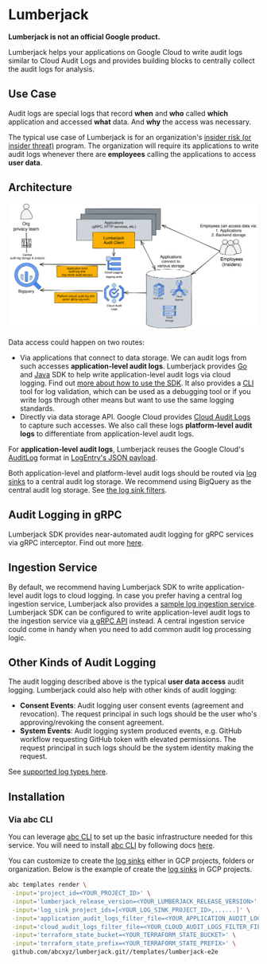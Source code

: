 # Lumberjack

**Lumberjack is not an official Google product.**

Lumberjack helps your applications on Google Cloud to write audit logs similar
to Cloud Audit Logs and provides building blocks to centrally collect the audit
logs for analysis.

## Use Case

Audit logs are special logs that record **when** and **who** called **which**
application and accessed **what** data. And **why** the access was necessary.

The typical use case of Lumberjack is for an organization's
[insider risk (or insider threat)](https://en.wikipedia.org/wiki/Insider_threat)
program. The organization will require its applications to write audit logs
whenever there are **employees** calling the applications to access **user
data**.

## Architecture

!["Architecture"](./docs/assets/architecture.svg)

Data access could happen on two routes:

*   Via applications that connect to data storage. We can audit logs from such
    accesses **application-level audit logs**. Lumberjack provides
    [Go](./clients/go) and [Java](./clients/java-logger) SDK to help write
    application-level audit logs via cloud logging. Find out
    [more about how to use the SDK](./docs/clients.md). It also provides a
    [CLI](./docs/cli.md) tool for log validation, which can be used as a
    debugging tool or if you write logs through other means but want to use the
    same logging standards.
*   Directly via data storage API. Google Cloud provides
    [Cloud Audit Logs](https://cloud.google.com/logging/docs/audit) to capture
    such accesses. We also call these logs **platform-level audit logs** to
    differentiate from application-level audit logs.

For **application-level audit logs**, Lumberjack reuses the Google Cloud's
[AuditLog](https://github.com/googleapis/googleapis/blob/master/google/cloud/audit/audit_log.proto)
format in
[LogEntry's JSON payload](https://github.com/googleapis/googleapis/blob/04d2494feb6f549c8dc5c37be753e76ef32b4e07/google/logging/v2/log_entry.proto#L97).

Both application-level and platform-level audit logs should be routed via [log
sinks](https://cloud.google.com/logging/docs/export/configure_export_v2) to a
central audit log storage. We recommend using BigQuery as the central audit log
storage. See [the log sink filters](./terraform/static/).

## Audit Logging in gRPC

Lumberjack SDK provides near-automated audit logging for gRPC services via gRPC
interceptor. Find out more [here](./docs/grpc.md).

## Ingestion Service

By default, we recommend having Lumberjack SDK to write application-level audit
logs to cloud logging. In case you prefer having a central log ingestion
service, Lumberjack also provides a
[sample log ingestion service](./cmd/server/main.go). Lumberjack SDK can be
configured to write application-level audit logs to the ingestion service via
[a gRPC API](./protos/v1alpha1/audit_log_agent.proto) instead. A central
ingestion service could come in handy when you need to add common audit log
processing logic.

## Other Kinds of Audit Logging

The audit logging described above is the typical **user data access** audit
logging. Lumberjack could also help with other kinds of audit logging:

*   **Consent Events**: Audit logging user consent events (agreement and
    revocation). The request principal in such logs should be the user who's
    approving/revoking the consent agreement.
*   **System Events**: Audit logging system produced events, e.g. GitHub
    workflow requesting GitHub token with elevated permissions. The request
    principal in such logs should be the system identity making the request.

See [supported log types here](./protos/v1alpha1/audit_log_request.proto).

## Installation

### Via abc CLI
You can leverage [abc CLI](https://github.com/abcxyz/abc#abc) to set up the basic infrastructure
needed for this service.
You will need to install [abc CLI](https://github.com/abcxyz/abc#abc)
by following docs [here](https://github.com/abcxyz/abc#installation).

You can customize to create the [log
sinks](https://cloud.google.com/logging/docs/export/configure_export_v2) 
either in GCP projects, folders or organization. Below is the example of create the
[log sinks](https://cloud.google.com/logging/docs/export/configure_export_v2)
in GCP projects.

```sh
abc templates render \
 -input='project_id=<YOUR_PROJECT_ID>' \
 -input='lumberjack_release_version=<YOUR_LUMBERJACK_RELEASE_VERSION>' \
 -input='log_sink_project_ids=[<YOUR_LOG_SINK_PROJECT_ID>,......]' \
 -input='application_audit_logs_filter_file=<YOUR_APPLICATION_AUDIT_LOGS_FILTER_FILE>' \
 -input='cloud_audit_logs_filter_file=<YOUR_CLOUD_AUDIT_LOGS_FILTER_FILE>' \
 -input='terraform_state_bucket=<YOUR_TERRAFORM_STATE_BUCKET>' \
 -input='terraform_state_prefix=<YOUR_TERRAFORM_STATE_PREFIX>' \
 github.com/abcxyz/lumberjack.git//templates/lumberjack-e2e
```
